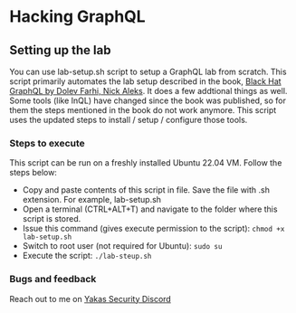 # Hacking GraphQL
## Setting up the lab
You can use lab-setup.sh script to setup a GraphQL lab from scratch. This script primarily automates the lab setup described in the book, [Black Hat GraphQL by Dolev Farhi, Nick Aleks](https://nostarch.com/black-hat-graphql). It does a few addtional things as well. Some tools (like InQL) have changed since the book was published, so for them the steps mentioned in the book do not work anymore. This script uses the updated steps to install / setup / configure those tools.

### Steps to execute
This script can be run on a freshly installed Ubuntu 22.04 VM. Follow the steps below:
 - Copy and paste contents of this script in file. Save the file with .sh extension. For example, lab-setup.sh
 - Open a terminal (CTRL+ALT+T) and navigate to the folder where this script is stored.
 - Issue this command (gives execute permission to the script): `chmod +x lab-setup.sh`
 - Switch to root user (not required for Ubuntu): `sudo su`
 - Execute the script: `./lab-steup.sh`


### Bugs and feedback
Reach out to me on [Yakas Security Discord](https://discord.gg/7PtbAxg)
